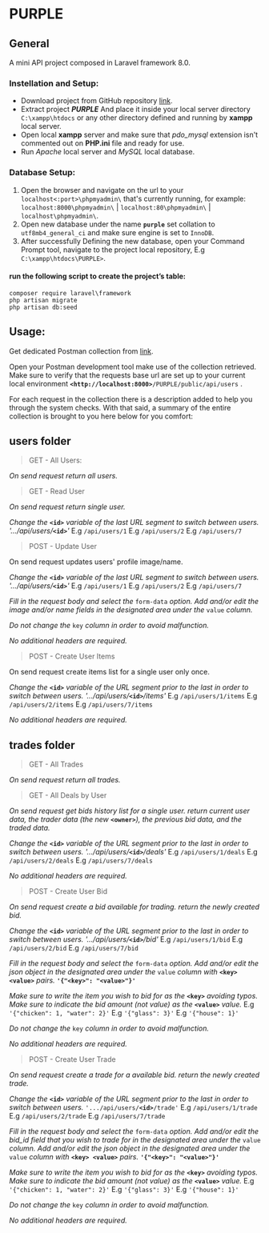 # PURPLE

## General

A mini API project composed in Laravel framework 8.0. 

### Instellation and Setup:

-   Download project from GitHub repository [link](https://github.com/DannyBoyIL/PURPLE).
-   Extract project  **_PURPLE_**  And place it inside your local server directory  `C:\xampp\htdocs`  or any other directory defined and running by  **xampp**  local server.
-   Open local  **xampp**  server and make sure that  _pdo_mysql_  extension isn't commented out on  **PHP.ini**  file and ready for use.
-   Run  _Apache_  local server and  _MySQL_  local database.

### Database Setup:
1.  Open the browser and navigate on the url to your  `localhost<:port>\phpmyadmin\`  that's currently running, for example:  `localhost:8000\phpmyadmin\`  |  `localhost:80\phpmyadmin\`  |  `localhost\phpmyadmin\`.
2.  Open new database under the name  **`purple`**  set collation to  `utf8mb4_general_ci`  and make sure engine is set to `InnoDB`.
3.  After successfully Defining the new database, open your Command Prompt tool, navigate to the project local repository, E.g `C:\xampp\htdocs\PURPLE>`.

#### run the following script to create the project’s table: 
	composer require laravel\framework
	php artisan migrate
	php artisan db:seed

## Usage:

Get dedicated Postman collection from [link](https://www.getpostman.com/collections/4db60d44b10771332af9).

Open your Postman development tool make use of the collection retrieved. Make sure to verify that the requests base url are set up to your current local environment **`<http://localhost:8000>`**`/PURPLE/public/api/users` .

For each request in the collection there is a description added to help you through the system checks. With that said, a summary  of the entire collection is brought to you here below for you comfort:

## users  folder

> GET - All Users: 	

_On send request return all users._

> GET - Read User

_On send request return single user._

_Change the_ **`<id>`** _variable of the last URL segment to switch between users._ _'.../api/users/_**`<id>`**_'_
E.g `/api/users/1`
E.g `/api/users/2`
E.g `/api/users/7`

> POST - Update User

On send request updates users' profile image/name.

_Change the_ **`<id>`** _variable of the last URL segment to switch between users._ _'.../api/users/_**`<id>`**_'_
E.g `/api/users/1`
E.g `/api/users/2`
E.g `/api/users/7`

_Fill in the request body and select the_ `form-data` _option._ 
_Add and/or edit the image and/or name fields in the designated area under the_ `value` _column._

_Do not change the_ `key` _column in order to avoid malfunction._

_No additional headers are required._

> POST - Create User Items

On send request create items list for a single user only once.

_Change the_ **`<id>`** _variable of the URL segment prior to the last in order to switch between users. '.../api/users/_**`<id>`**_/items'_
E.g `/api/users/1/items`
E.g `/api/users/2/items`
E.g `/api/users/7/items`

_No additional headers are required._

## trades folder

> GET - All Trades

_On send request return all trades._

> GET - All Deals by User

_On send request get bids history list for a single user. return current user data, the trader data (the new_ **`<owner>`**_), the previous bid data, and the traded data._ 

_Change the_ **`<id>`** _variable of the URL segment prior to the last in order to switch between users. '.../api/users/_**`<id>`**_/deals'_
E.g `/api/users/1/deals`
E.g `/api/users/2/deals`
E.g `/api/users/7/deals`

_No additional headers are required._

> POST - Create User Bid

_On send request create a bid available for trading. return the newly created bid._

_Change the_ **`<id>`** _variable of the URL segment prior to the last in order to switch between users. '.../api/users/_**`<id>`**_/bid'_
E.g `/api/users/1/bid`
E.g `/api/users/2/bid`
E.g `/api/users/7/bid`

_Fill in the request body and select the_ `form-data` _option._ 
_Add and/or edit the json object in the designated area under the_ `value` _column with_ **`<key> <value>`** _pairs._ **`'{"<key>": "<value>"}'`**

_Make sure to write the item you wish to bid for as the_ **`<key>`** _avoiding typos._
_Make sure to indicate the bid amount (not value) as the_ **`<value>`** _value._
E.g `'{"chicken": 1, "water": 2}'`
E.g `'{"glass": 3}'`
E.g `'{"house": 1}'`

_Do not change the_ `key` _column in order to avoid malfunction._

_No additional headers are required._

> POST - Create User Trade

_On send request create a trade for a available bid. return the newly created trade._

_Change the_ **`<id>`** _variable of the URL segment prior to the last in order to switch between users._ `'.../api/users/`**`<id>`**`/trade'`
E.g `/api/users/1/trade`
E.g `/api/users/2/trade`
E.g `/api/users/7/trade`

_Fill in the request body and select the_ `form-data` _option.
Add and/or edit the bid_id field that you wish to trade for in the designated area under the_ `value` _column.
Add and/or edit the json object in the designated area under the_ `value` _column with_ **`<key> <value>`** _pairs._ **`'{"<key>": "<value>"}'`**

_Make sure to write the item you wish to bid for as the_ **`<key>`** _avoiding typos.
Make sure to indicate the bid amount (not value) as the_ **`<value>`** _value._
E.g `'{"chicken": 1, "water": 2}'`
E.g `'{"glass": 3}'`
E.g `'{"house": 1}'`

_Do not change the_ `key` _column in order to avoid malfunction._

_No additional headers are required._
